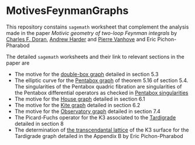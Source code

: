 # MotivesFeynmanGraphs
This repository constains `sagemath` worksheet that complement the analysis made in the paper
*Motivic geometry of two-loop Feynman integrals*
by [Charles F. Doran](https://www.charlesdoran.net), [Andrew Harder](https://math.cas.lehigh.edu/andrew-harder) and [Pierre Vanhove](https://pierrevanhove.github.io) and Eric Pichon-Pharabod

The detailed `sagemath` worksheets and their link to relevant sections in the paper are

* The motive for the [double-box graph](https://nbviewer.org/github/pierrevanhove/MotivesFeynmanGraphs/blob/main/Double-Box.ipynb) detailed in section 5.3
* The elliptic curve for the [Pentabox graph](https://nbviewer.org/github/pierrevanhove/MotivesFeynmanGraphs/blob/main/Pentabox-Graph.ipynb) of theorem 5.16 of section 5.4. The singularities of the Pentabox quadric fibration are singularities of the Pentabox differential operators as checked in [Pentabox singularities](https://nbviewer.org/github/pierrevanhove/MotivesFeynmanGraphs/blob/main/Pentabox-singularities.ipynb)
* The motive for the [House graph](https://nbviewer.org/github/pierrevanhove/MotivesFeynmanGraphs/blob/main/House.ipynb) detailed in section 6.1
* The motive for the [Kite graph](https://nbviewer.org/github/pierrevanhove/MotivesFeynmanGraphs/blob/main/Kite.ipynb) detailed in section 6.2
* The motive for the [Observatory graph](https://nbviewer.org/github/pierrevanhove/MotivesFeynmanGraphs/blob/main/Observatory.ipynb) detailed in section 7.4
* The Picard-Fuchs operator for the K3 associated to the [Tardigrade](https://nbviewer.org/github/pierrevanhove/MotivesFeynmanGraphs/blob/main/Tardigrade.ipynb) detailed in section 8
* The determination of [the transcendantal lattice](https://nbviewer.org/github/pierrevanhove/MotivesFeynmanGraphs/blob/main/Tardigrade-Lattice-K3.ipynb) of the K3 surface for the Tardigrade graph detailed in the Appendix B by Eric Pichon-Pharabod

